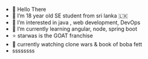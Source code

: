 - 👋 Hello There
- 💙 I’m 18 year old SE student from sri lanka 🇱🇰
- 👀 I’m interested in java , web development, DevOps
- 🌱 I’m currently learning angular, node, spring boot
- ⭐ starwas is the GOAT franchise
- 🎥 currently watching clone wars & book of boba fett
- ssssssss
